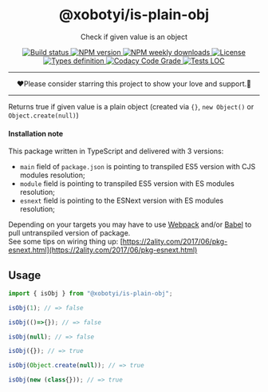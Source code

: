 <div align="center">
  <h1>@xobotyi/is-plain-obj</h1>
  <p>Check if given value is an object</p>
  <p>
      <a href="https://travis-ci.org/xobotyi/is-plain-obj">
          <img src="https://flat.badgen.net/travis/xobotyi/is-plain-obj?v=1" alt="Build status"/>
      </a>
      <a href="https://www.npmjs.com/package/@xobotyi/is-plain-obj">
          <img src="https://flat.badgen.net/npm/v/@xobotyi/is-plain-obj?v=1" alt="NPM version"/>
      </a>
      <a href="https://www.npmjs.com/package/@xobotyi/is-plain-obj">
          <img src="https://flat.badgen.net/npm/dw/@xobotyi/is-plain-obj?v=1" alt="NPM weekly downloads"/>
      </a>
      <a href="https://www.npmjs.com/package/@xobotyi/is-plain-obj">
          <img src="https://flat.badgen.net/npm/license/@xobotyi/is-plain-obj?v=1" alt="License"/>
      </a>
      <a href="https://www.npmjs.com/package/@xobotyi/is-plain-obj">
          <img src="https://flat.badgen.net/npm/types/@xobotyi/is-plain-obj?v=1" alt="Types definition"/>
      </a>
      <a href="https://www.npmjs.com/package/@xobotyi/is-plain-obj">
          <img src="https://flat.badgen.net/codacy/grade/52b6faed5d7c4d4bbcaa1ec4359bbc78?v=1" alt="Codacy Code Grade"/>
      </a>
      <a href="https://www.npmjs.com/package/@xobotyi/is-plain-obj">
          <img src="https://flat.badgen.net/codacy/coverage/52b6faed5d7c4d4bbcaa1ec4359bbc78?v=1" alt="Tests LOC"/>
      </a>
    </p>
</div>

---

<div align="center">❤️Please consider starring this project to show your love and support.🙌</div>

---

Returns true if given value is a plain object (created via `{}`, `new Object()` or `Object.create(null)`)

#### Installation note

This package written in TypeScript and delivered with 3 versions:

- `main` field of `package.json` is pointing to transpiled ES5 version with CJS modules resolution;
- `module` field is pointing to transpiled ES5 version with ES modules resolution;
- `esnext` field is pointing to the ESNext version with ES modules resolution;

Depending on your targets you may have to use [Webpack](https://webpack.js.org/) and/or
[Babel](http://babeljs.io/) to pull untranspiled version of package.  
See some tips on wiring thing up: [https://2ality.com/2017/06/pkg-esnext.html](https://2ality.com/2017/06/pkg-esnext.html)

## Usage
```typescript
import { isObj } from "@xobotyi/is-plain-obj";

isObj(1); // => false

isObj(()=>{}); // => false

isObj(null); // => false

isObj({}); // => true

isObj(Object.create(null)); // => true

isObj(new (class{})); // => true
```
